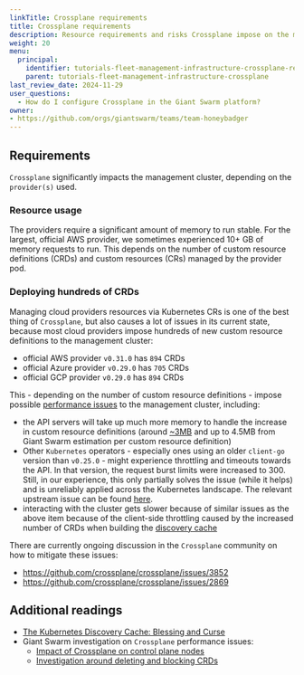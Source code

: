 ```yaml
---
linkTitle: Crossplane requirements
title: Crossplane requirements
description: Resource requirements and risks Crossplane impose on the management cluster.
weight: 20
menu:
  principal:
    identifier: tutorials-fleet-management-infrastructure-crossplane-requirements
    parent: tutorials-fleet-management-infrastructure-crossplane
last_review_date: 2024-11-29
user_questions:
  - How do I configure Crossplane in the Giant Swarm platform?
owner:
- https://github.com/orgs/giantswarm/teams/team-honeybadger
---
```


## Requirements

`Crossplane` significantly impacts the management cluster, depending on the `provider(s)` used.

### Resource usage

The providers require a significant amount of memory to run stable. For the largest, official AWS provider, we sometimes experienced 10+ GB of memory requests to run. This depends on the number of custom resource definitions (CRDs) and custom resources (CRs) managed by the provider pod.

### Deploying hundreds of CRDs

Managing cloud providers resources via Kubernetes CRs is one of the best thing of `Crossplane`, but also causes a lot of issues in its current state, because most cloud providers impose hundreds of new custom resource definitions to the management cluster:

- official AWS provider `v0.31.0` has `894` CRDs
- official Azure provider `v0.29.0` has `705` CRDs
- official GCP provider `v0.29.0` has `894` CRDs

This - depending on the number of custom resource definitions - impose possible [performance issues](https://github.com/crossplane/crossplane/blob/10f1e90ebb4178d4773f54bd5d7f57e7137f2d77/design/one-pager-crd-scaling.md)
to the management cluster, including:

- the API servers will take up much more memory to handle the increase in custom resource definitions (around [~3MB](https://github.com/crossplane/crossplane/issues/3754#issue-1578890243) and up to 4.5MB from Giant Swarm estimation per custom resource definition)
- Other `Kubernetes` operators - especially ones using an older `client-go` version than `v0.25.0` - might experience throttling and timeouts towards the API. In that version, the request burst limits were increased to 300. Still, in our experience, this only partially solves the issue (while it helps) and is unreliably applied across the Kubernetes landscape. The relevant upstream issue can be found [here](https://github.com/crossplane/crossplane/issues/3272).
- interacting with the cluster gets slower because of similar issues as the above item because of the client-side throttling caused by the increased number of CRDs when building the [discovery cache](https://github.com/kubernetes/client-go/blob/1517ffb8d37c99e6a3a2842bcdee0aa271f0332b/discovery/discovery_client.go)

There are currently ongoing discussion in the `Crossplane` community on how to mitigate these issues:

- https://github.com/crossplane/crossplane/issues/3852
- https://github.com/crossplane/crossplane/issues/2869

## Additional readings

- [The Kubernetes Discovery Cache: Blessing and Curse](https://jonnylangefeld.com/blog/the-kubernetes-discovery-cache-blessing-and-curse)
- Giant Swarm investigation on `Crossplane` performance issues:
    - [Impact of Crossplane on control plane nodes](https://github.com/giantswarm/roadmap/issues/2061#issuecomment-1461657937)
    - [Investigation around deleting and blocking CRDs](https://github.com/giantswarm/roadmap/issues/2061#issuecomment-1470139555)
